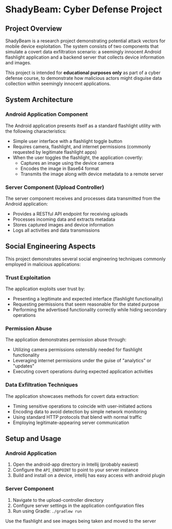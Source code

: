 # ShadyBeam: Cyber Defense Project

## Project Overview

ShadyBeam is a research project demonstrating potential attack vectors for mobile device exploitation. The system consists of two components that simulate a covert data exfiltration scenario: a seemingly innocent Android flashlight application and a backend server that collects device information and images.

This project is intended for **educational purposes only** as part of a cyber defense course, to demonstrate how malicious actors might disguise data collection within seemingly innocent applications.

## System Architecture

### Android Application Component

The Android application presents itself as a standard flashlight utility with the following characteristics:

- Simple user interface with a flashlight toggle button
- Requires camera, flashlight, and internet permissions (commonly requested by legitimate flashlight apps)
- When the user toggles the flashlight, the application covertly:
  - Captures an image using the device camera
  - Encodes the image in Base64 format
  - Transmits the image along with device metadata to a remote server

### Server Component (Upload Controller)

The server component receives and processes data transmitted from the Android application:

- Provides a RESTful API endpoint for receiving uploads
- Processes incoming data and extracts metadata
- Stores captured images and device information
- Logs all activities and data transmissions

## Social Engineering Aspects

This project demonstrates several social engineering techniques commonly employed in malicious applications:

### Trust Exploitation

The application exploits user trust by:

- Presenting a legitimate and expected interface (flashlight functionality)
- Requesting permissions that seem reasonable for the stated purpose
- Performing the advertised functionality correctly while hiding secondary operations

### Permission Abuse

The application demonstrates permission abuse through:

- Utilizing camera permissions ostensibly needed for flashlight functionality
- Leveraging internet permissions under the guise of "analytics" or "updates"
- Executing covert operations during expected application activities

### Data Exfiltration Techniques

The application showcases methods for covert data extraction:

- Timing sensitive operations to coincide with user-initiated actions
- Encoding data to avoid detection by simple network monitoring
- Using standard HTTP protocols that blend with normal traffic
- Employing legitimate-appearing server communication

## Setup and Usage
### Android Application

1. Open the android-app directory in Intellij (probably easiest)
2. Configure the `API_ENDPOINT` to point to your server instance
3. Build and install on a device, intellij has easy access with android plugin

### Server Component

1. Navigate to the upload-controller directory
2. Configure server settings in the application configuration files
3. Run using Gradle: `./gradlew run`

Use the flashlight and see images being taken and moved to the server